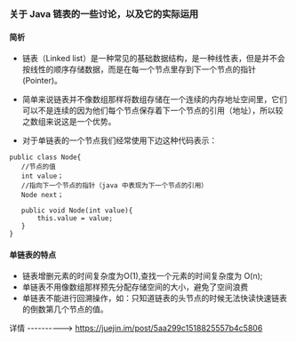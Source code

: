 ### 关于 Java 链表的一些讨论，以及它的实际运用

#### 简析

 - 链表（Linked list）是一种常见的基础数据结构，是一种线性表，但是并不会按线性的顺序存储数据，而是在每一个节点里存到下一个节点的指针(Pointer)。
 - 简单来说链表并不像数组那样将数组存储在一个连续的内存地址空间里，它们可以不是连续的因为他们每个节点保存着下一个节点的引用（地址），所以较之数组来说这是一个优势。

 - 对于单链表的一个节点我们经常使用下边这种代码表示：
 ```
public class Node{
    //节点的值
    int value；
    //指向下一个节点的指针（java 中表现为下一个节点的引用）
    Node next；
    
    public void Node(int value){
        this.value = value;
    }
}
 ```

 #### 单链表的特点

 - 链表增删元素的时间复杂度为O(1),查找一个元素的时间复杂度为 O(n);
 - 单链表不用像数组那样预先分配存储空间的大小，避免了空间浪费
 - 单链表不能进行回溯操作，如：只知道链表的头节点的时候无法快读快速链表的倒数第几个节点的值。






详情 ----------> https://juejin.im/post/5aa299c1518825557b4c5806
